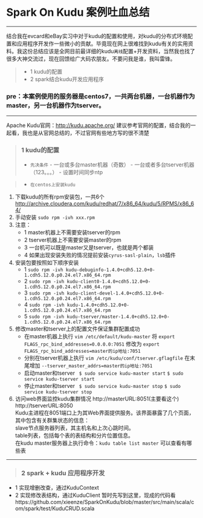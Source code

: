 # Spark On Kudu 案例吐血总结

------

结合我在evcard和eBay实习中对于kudu的配置和使用，对kudu的分布式环境配置和应用程序开发作一些微小的贡献。毕竟现在网上很难找到kudu有关的实用资料。我这份总结应该是全网目前最详细的kudu`离线`配置+开发资料，当然我也找了很多大神交流过，现在回馈给广大码农朋友。不要问我是谁，我叫雷锋。

> * 1 kudu的配置
> * 2 spark结合kudu开发应用程序

### pre：本案例使用的服务器是centos7，一共两台机器，一台机器作为master，另一台机器作为tserver。

------

Apache Kudu官网：http://kudu.apache.org/
建议参考官网的配置，结合我的一起看，我也是从官网总结的，不过官网有些地方写的很不清楚

> ### 1 kudu的配置
> * `先决条件`
	- 一台或多台master机器（奇数）
	- 一台或者多台tserver机器（123。。。）
	- 设置时间同步ntp


     


> * `在centos上安装kudu`
 1. 下载kudu的所有rpm安装包，一共6个 http://archive.cloudera.com/kudu/redhat/7/x86_64/kudu/5/RPMS/x86_64/
 2. 手动安装 ```sudo rpm -ivh xxx.rpm```
 3. 注意：
    - 1 master机器上不需要安装tserver的rpm
    - 2 tserver机器上不需要安装master的rpm
    - 3 一台机可以既是master又是tserver，也就是两个都装
    - 4 如果出现安装失败的情况提前安装`cyrus-sasl-plain`，`lsb`插件
 4. 安装包要按照如下顺序安装
    - 1 `sudo rpm -ivh kudu-debuginfo-1.4.0+cdh5.12.0+0-1.cdh5.12.0.p0.24.el7.x86_64.rpm`
    - 2 `sudo rpm -ivh kudu-client0-1.4.0+cdh5.12.0+0-1.cdh5.12.0.p0.24.el7.x86_64.rpm` 
    - 3 `sudo rpm -ivh kudu-client-devel-1.4.0+cdh5.12.0+0-1.cdh5.12.0.p0.24.el7.x86_64.rpm`
    - 4 `sudo rpm -ivh kudu-1.4.0+cdh5.12.0+0-1.cdh5.12.0.p0.24.el7.x86_64.rpm `
    - 5 `sudo rpm -ivh kudu-tserver/master-1.4.0+cdh5.12.0+0-1.cdh5.12.0.p0.24.el7.x86_64.rpm` 
 5. 修改master和tserver上的配置文件保证集群配置成功
    - 在master机器上执行
    	`vim /etc/default/kudu-master` 
	将
    	`export FLAGS_rpc_bind_addresses=0.0.0.0:7051`
	修改为
    	`export FLAGS_rpc_bind_addresses=master的ip地址:7051`
    - 分别在tserver机器上执行
        `vim /etc/kudu/conf/tserver.gflagfile`
    在末尾增加
        `--tserver_master_addrs=master的ip地址:7051`
    - 启动master和tserver
    	` $ sudo service kudu-master start`
        `$ sudo service kudu-tserver start`
    - 停止master和tserver
    	` $ sudo service kudu-master stop`
        `$ sudo service kudu-tserver stop`  
 6. 访问web界面监控kudu集群情况
	http://masterURL:8051(主要看这个)  
	http://tserverURL:8050  
	Kudu主进程在8051端口上为其Web界面提供服务。该界面暴露了几个页面，其中包含有关群集状态的信息：  
	slave节点服务器列表，其主机名和上次心跳时间。  
	table列表，包括每个表的表结构和分片位置信息。  
	在kudu master服务器上执行命令：`kudu table list master` 可以查看有哪些表  

	
------

> ### 2 spark + kudu 应用程序开发
 - 1 实现增删改查，通过KuduContext
 - 2 实现修改表结构，通过KuduClient
暂时先写到这里，现成的代码看https://github.com/xieenze/SparkOnKudu/blob/master/src/main/scala/com/spark/test/KuduCRUD.scala
 
